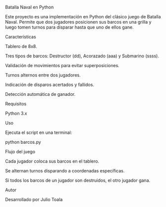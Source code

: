 Batalla Naval en Python

Este proyecto es una implementación en Python del clásico juego de Batalla Naval. Permite que dos jugadores posicionen sus barcos en una grilla y luego tomen turnos para disparar hasta que uno de ellos gane.

Características

Tablero de 8x8.

Tres tipos de barcos: Destructor (dd), Acorazado (aaa) y Submarino (ssss).

Validación de movimientos para evitar superposiciones.

Turnos alternos entre dos jugadores.

Indicación de disparos acertados y fallidos.

Detección automática de ganador.

Requisitos

Python 3.x

Uso

Ejecuta el script en una terminal:

python barcos.py

Flujo del juego

Cada jugador coloca sus barcos en el tablero.

Se alternan turnos disparando a coordenadas específicas.

Si todos los barcos de un jugador son destruidos, el otro jugador gana.

Autor

Desarrollado por Julio Toala
